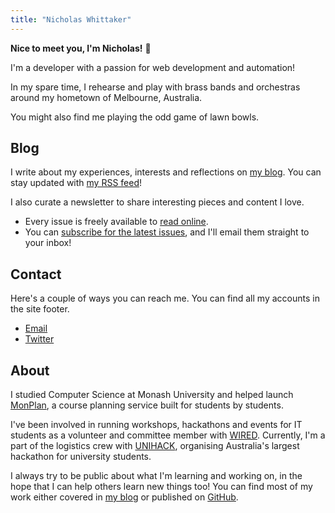 ```yaml
---
title: "Nicholas Whittaker"
---
```


**Nice to meet you, I'm Nicholas!** :wave:

I'm a developer with a passion for web development and automation!

In my spare time, I rehearse and play with brass bands and orchestras around my hometown of Melbourne, Australia.

You might also find me playing the odd game of lawn bowls.

## Blog

I write about my experiences, interests and reflections on [my blog](/blog/). You can stay updated with [my RSS feed](/rss/)!

I also curate a newsletter to share interesting pieces and content I love.

-   Every issue is freely available to [read online](/newsletter/).
-   You can [subscribe for the latest issues](/newsletter/subscribe/), and I'll email them straight to your inbox!

## Contact

Here's a couple of ways you can reach me. You can find all my accounts in the site footer.

-   [Email](mailto:nicholas@nicholas.cloud)
-   [Twitter](https://twitter.com/nchlswhttkr/)

## About

I studied Computer Science at Monash University and helped launch [MonPlan](https://monplan.apps.monash.edu/), a course planning service built for students by students.

I've been involved in running workshops, hackathons and events for IT students as a volunteer and committee member with [WIRED](https://wired.org.au/). Currently, I'm a part of the logistics crew with [UNIHACK](https://unihack.net/), organising Australia's largest hackathon for university students.

I always try to be public about what I'm learning and working on, in the hope that I can help others learn new things too! You can find most of my work either covered in [my blog](/blog/) or published on [GitHub](https://github.com/nchlswhttkr/).
